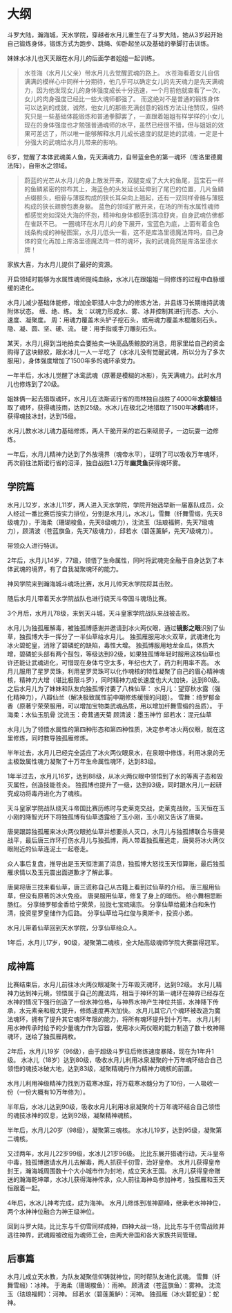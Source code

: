 # 大纲

斗罗大陆，瀚海城，天水学院，穿越者水月儿重生在了斗罗大陆，她从3岁起开始自己锻炼身体，锻炼方式为跑步、跳绳、仰卧起坐以及基础的拳脚打击训练。

妹妹水冰儿也天天跟在水月儿的后面学者姐姐一起训练。

> 水苍海（水月儿父亲）带水月儿去觉醒武魂的路上。
> 水苍海看着女儿自信满满的模样心中同样十分期待，他几乎可以确定女儿的先天魂力是先天满魂力，因为他发现女儿的身体强度成长十分迅速，一个月前他就查看了一次，女儿的肉身强度已经比一些大魂师都强了。
> 而这绝对不是普通的锻炼身体可以达到的成就，诚然，他女儿的那些充满创意的锻炼方法让他赞叹，但终究只是一些基础体能锻炼和普通拳脚罢了，一直跟着姐姐有样学样的小女儿现在的身体强度也才勉强普通魂师的水平，虽然已经很不错，但与姐姐的效果可差远了，所以唯一能够解释水月儿成长速度的就是她的武魂，一定是十分强大的武魂给水月儿带来的影响。

6岁，觉醒了本体武魂美人鱼，先天满魂力，自带蓝金色的第一魂环（库洛里德魔法阵），自带水之领域。

> 蔚蓝的光芒从水月儿的身上散发开来，双腿变成了大大的鱼尾，蓝宝石一样的鱼鳞紧密的排布其上，海蓝色的头发延长延伸到了尾巴的位置，几片鱼鳞点缀额头，细骨与薄膜构成的狭长耳朵向上翘起，还有一双同样骨骼与薄膜构成的狭长翅膀包裹身躯。
> 蓝色的领域扩散开来，在场的所有水属性魂师都感觉宛如深处大海的怀抱，精神和身体都感到清凉舒爽，自身武魂仿佛都在雀跃不已。
> 一圈魂环在水月儿的身下展开，宝蓝色为底，上面有着金色线条构成的神秘图案，水月儿低头一看，这不是库洛里德魔法阵吗，自己身体的变化再加上库洛里德魔法阵一样的魂环，我的武魂竟然是库洛里德水牌！

家族大喜，为水月儿提供了最好的资源。

开启领域时能够为水属性魂师提纯血脉，水冰儿在跟姐姐一同修炼的过程中血脉缓缓的进化。

水月儿减少基础体能修，增加全职猎人中念力的修炼方法，并且练习长期维持武魂附体状态。
缠、绝、练。
发：以魂力形成水、雾、冰并控制其进行形态、大小、速度、凝聚度。
周：用魂力覆盖木头铲子挖石头，或用魂力覆盖木棍雕刻石头。
隐、凝、圆、坚、硬、流。
硬：用手指或手刀雕刻石头。

某天，水月儿得到当地拍卖会要拍卖一块高品质鲸胶的消息，用家里给自己的资金购得了这块鲸胶，跟水冰儿一人一半吃了（水冰儿没有觉醒武魂，所以分为了多次服用），身体强度增加了1500年多的魂环承受力。

一年半后，水冰儿觉醒了冰鸾武魂（原著是模糊的冰影），先天满魂力。此时水月儿也修炼到了20级。

姐妹俩一起去猎取魂环，水月儿在法斯诺行省的雨林独自战胜了4000年**水箭蛙**猎取了魂环，获得魂技雨，达到25级。水冰儿在极北之地猎取了1500年**冰鹤**魂环，获得魂技冰封，达到15级。

水月儿教水冰儿魂力基础修炼，两人干脆开采的岩石来砌房子，一边玩耍一边修炼。

一年后，水月儿精神力达到了外放境界（魂帝水平），证明了可以吸收万年魂环，再次前往法斯诺行省的沼泽，独自战胜1.2万年**幽灵鱼**获得魂环雾。

## 学院篇

水月儿12岁，水冰儿11岁，两人进入天水学院，学院开始选举新一届塞队成员，众人经过一番比赛后按实力排位，分别是水月儿，水冰儿，雪舞（纤舞雪缎，先天8级魂力），于海柔（珊瑚梭鱼，先天8级魂力），沈流玉（珐琅福鳄，先天7级魂力），顾清波（苍蓝旗鱼，先天7级魂力），邱若水（碧莲薰鲈，先天7级魂力）。

带领众人进行特训。

2年后，水月儿14岁，77级，领悟了生命属性，同时将武魂完全融于自身达到了本体武魂的境界，有了自我凝聚魂环的能力。

神风学院来到瀚海城斗魂场比赛，水月儿帅天水学院将其击败。

随后水月儿带着天水学院战队也进行绕天斗帝国斗魂场比赛。

3个月后，水月儿78级，来到天斗城，天斗皇家学院战队来战被击败。

水月儿为独孤雁解毒，被独孤博感谢并邀请到冰火两仪眼，通过**镜影之眼**识别了仙草，独孤博大手一挥分了一半仙草给水月儿。
独孤雁服用冰火双草，武魂进化为冰火碧蛇皇，消除了碧磷蛇的缺陷，毒性大增。
独孤博服用地龙金瓜，体质大增，碧磷蛇头部有两个鼓包，等级达到92级，如果独孤博年轻时服用这株仙草也许还能让武魂进化，可惜现在身体亏空太多，年纪也大了，药力利用率不高。
水月儿服用了星罗灵珠，利用星罗灵珠可以化作魂核的特性凝聚了自己的眉心精神魂核，精神力大增（堪比极限斗罗），同时精神力成长速度也大大加快，达到80级。
之后水月儿为了妹妹和队友向独孤博讨要了八株仙草：
水月儿：望穿秋水露（强化精神力），八瓣仙兰（解决极致属性前中期修炼缓慢的问题）。
雪舞：绮罗郁金香（原著宁荣荣服用，可以增加宝物类武魂品质，用以增加纤舞雪缎的品质）。
于海柔：水仙玉肌骨
沈流玉：奇茸通天菊
顾清波：墨玉神竹
邱若水：混元仙草

水月儿为了领悟水属性的第四种形态和第四种性质，决定参考冰火两仪眼，就在这里修炼，同时教导独孤雁修炼。

半年过去，水月儿已经完全适应了冰火两仪眼泉水，在泉眼中修炼，利用冰泉的无主极致属性魂力凝聚了十万年生命属性魂环，达到83级。

1年半过去，水月儿16岁，达到88级，从冰火两仪眼中领悟到了水的等离子态和毁灭属性，创造技能苍炎。
独孤博也提升了一级，达到93级，同时跟水月儿一起研究成功将毒丹进化为了魂核。

天斗皇家学院战队绕天斗帝国比赛历练时与史莱克交战，史莱克战败，玉天恒在玉小刚的降智光环下将独孤博有仙草透露给了玉小刚，玉小刚又告诉了唐昊。

唐昊跟踪独孤雁来冰火两仪眼抢仙草并想要杀人灭口，水月儿与独孤博联合与唐昊战平，最后唐三炸环打伤水月儿与独孤博，两人带着独孤雁逃走，唐昊将冰火两仪眼附近的仙草连泥土一起卷走。

众人事后复盘，推导出是玉天恒泄漏了消息，独孤博大怒找玉天恒算账，最后独孤雁求情以及玉元震出面道歉才了解此事。

唐昊将唐三找来看仙草，唐三谎称自己从古籍上看到过仙草的介绍。
唐三服用仙草，但没有原著的冰火免疫。
唐昊服用仙草，修复了身上的暗伤。
给小舞相思断肠红。
分享绮罗郁金香给宁荣荣，拉拢七宝琉璃宗。
分享仙草给戴沐白和朱竹清，投资星罗皇储作为后路。
分享仙草给马红俊与奥斯卡，投资小弟。

水月儿带着仙草回到天水学院，分享仙草给众人。

1年后，水月儿17岁，90级，凝聚第二魂核，全大陆高级魂师学院大赛赢得冠军。

## 成神篇

比赛结束后，水月儿前往冰火两仪眼凝聚十万年毁灭魂环，达到92级。
水月儿精神力达到神元境，领悟属于自己的魔法阵，相当于神环的第一魂环在神界已经存在水神的情况下强行创造了一份水神位格，与神界水神产生神位共振，水神降下传承，水元素亲和极大提升，修炼速度再次加快。
水月儿其它八个魂环被改造为魔法魂环，拥有了提升其它魂环年限的能力，将所有魂环提升到十万年。
水月儿利用水神传承时给予的少量魂力作为容器，使用冰火两仪眼的能力制造了数十枚神赐魂环，送给了独孤雁两枚。

2年后，水月儿19岁（96级），由于超级斗罗往后修炼速度暴降，现在为1年升1级。
水冰儿（18岁）达到80级，吸收水月儿利用冰泉凝聚的十万年魂环结合自己领悟的魂技冰破大地，达到83级，凝聚精魂丹作为精神力魂核的前置。

水月儿利用神级精神力找到万载寒冰窟，将万载寒冰髓分为了10份，一人吸收一份（一份大概有10万年修为）。

半年后，水冰儿达到90级，吸收水月儿利用冰泉凝聚的十万年魂环结合自己领悟的魂技冰神的叹息，达到92级，凝聚精神魂核。

半年后，水月儿20岁（98级），凝聚第三魂核。
水冰儿19岁，达到95级，凝聚第二魂核。

又过两年，水月儿22岁99级，水冰儿21岁96级。
比比东展开猎魂行动，天斗皇帝中毒，独孤博邀请水月儿去解毒，两人抓获千仞雪，治好皇帝。
水月儿获得皇帝封王，瀚海城周围数十个大小城市作为封地，成立天水王国。
水月儿获得皇帝赠送的瀚海乾坤罩，水冰儿获得海神传承，众人前往海神岛参加神考，独孤雁和玉天恒跟着一起。

4年后，水冰儿神考完成，成为海神。
水月儿修炼到准神巅峰，继承老水神神位，两个水神神位融合为神王级神位。

回到斗罗大陆，比比东与千仞雪同样成神，四神大战一场，比比东与千仞雪战败并逃往神界，武魂殿被改组为魂师工会，由两大帝国和各大家族共同管理。

## 后事篇

水月儿成立天水教，为队友凝聚信仰铸就神位，同时帮队友进化武魂。
雪舞（纤舞雪缎）：冰神。
于海柔（珊瑚梭鱼）：雨神。
顾清波（苍蓝旗鱼）：雾神。
沈流玉（珐琅福鳄）：河神。
邱若水（碧莲薰鲈）：河神。
独孤雁（冰火碧蛇皇）：蛇神。